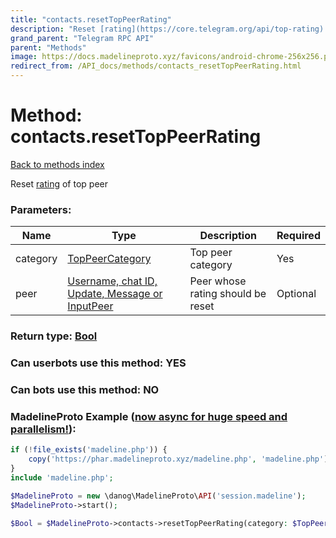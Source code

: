 ```yaml
---
title: "contacts.resetTopPeerRating"
description: "Reset [rating](https://core.telegram.org/api/top-rating) of top peer"
grand_parent: "Telegram RPC API"
parent: "Methods"
image: https://docs.madelineproto.xyz/favicons/android-chrome-256x256.png
redirect_from: /API_docs/methods/contacts_resetTopPeerRating.html
---
```

# Method: contacts.resetTopPeerRating
[Back to methods index](index.html)



Reset [rating](https://core.telegram.org/api/top-rating) of top peer

### Parameters:

| Name     |    Type       | Description | Required |
|----------|---------------|-------------|----------|
|category|[TopPeerCategory](/API_docs/types/TopPeerCategory.html) | Top peer category | Yes|
|peer|[Username, chat ID, Update, Message or InputPeer](/API_docs/types/InputPeer.html) | Peer whose rating should be reset | Optional|


### Return type: [Bool](/API_docs/types/Bool.html)

### Can userbots use this method: **YES**

### Can bots use this method: **NO**


### MadelineProto Example ([now async for huge speed and parallelism!](https://docs.madelineproto.xyz/docs/ASYNC.html)):


```php
if (!file_exists('madeline.php')) {
    copy('https://phar.madelineproto.xyz/madeline.php', 'madeline.php');
}
include 'madeline.php';

$MadelineProto = new \danog\MadelineProto\API('session.madeline');
$MadelineProto->start();

$Bool = $MadelineProto->contacts->resetTopPeerRating(category: $TopPeerCategory, peer: $InputPeer, );
```

